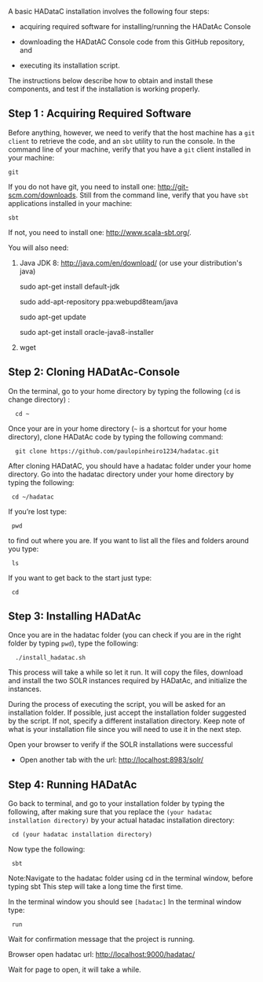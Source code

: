 A basic HADataC installation involves the following four steps:

* acquiring required software for installing/running the HADatAc Console

* downloading the HADatAC Console code from this GitHub repository, and 

* executing its installation script. 

The instructions below describe how to obtain and install these components, and test if the installation is working properly.

## Step 1 : Acquiring Required Software

Before anything, however, we need to verify that the host machine has a `git client` to retrieve the code, and an `sbt` utility to run the console. In the command line of your machine, verify that you have a `git` client installed in your machine:

    git
 
If you do not have git, you need to install one: http://git-scm.com/downloads. Still from the command line, verify that you have `sbt` applications installed in your machine:

    sbt

If not, you need to install one: http://www.scala-sbt.org/.

You will also need:

1. Java JDK 8: http://java.com/en/download/ (or use your distribution's java)

    sudo apt-get install default-jdk

    sudo add-apt-repository ppa:webupd8team/java

    sudo apt-get update

    sudo apt-get install oracle-java8-installer

2. wget

## Step 2: Cloning HADatAc-Console

On the terminal, go to your home directory by typing the following (`cd` is change directory) :

      cd ~

Once your are in your home directory (`~` is a shortcut for your home directory), clone HADatAc code by typing the following command:

      git clone https://github.com/paulopinheiro1234/hadatac.git

After cloning HADatAC, you should have a hadatac folder under your home directory. Go into the hadatac directory under your home directory by typing the following:

     cd ~/hadatac


If you’re lost type: 

     pwd 

to find out where you are. 
If you want to list all the files and folders around you type: 

     ls 

If you want to get back to the start just type: 

     cd

## Step 3: Installing HADatAc

Once you are in the hadatac folder (you can check if you are in the right folder by typing `pwd`), type the following:

      ./install_hadatac.sh

This process will take a while so let it run. It will copy the files, download and install the two SOLR instances required by HADatAc, and initialize the instances.

During the process of executing the script, you will be asked for an installation folder. If possible, just accept the installation folder suggested by the script. If not, specify a different installation directory. Keep note of what is your installation file since you will need to use it in the next step.

Open your browser to verify if the SOLR installations were successful
* Open another tab with the url: [http://localhost:8983/solr/](http://localhost:8983/solr/) 

## Step 4: Running HADatAc

Go back to terminal, and go to your installation folder by typing the following, after making sure that you replace the `(your hadatac installation directory)` by your actual hatadac installation directory:

     cd (your hadatac installation directory)

Now type the following: 

     sbt

Note:Navigate to the hadatac folder using cd in the terminal window, before typing sbt
This step will take a long time the first time.

In the terminal window you should see `[hadatac]`
In the terminal window type: 

     run

Wait for confirmation message that the project is running.

Browser open hadatac
url: [http://localhost:9000/hadatac/](http://localhost:9000/hadatac/)

Wait for page to open, it will take a while.
